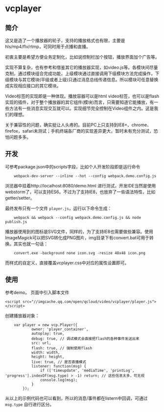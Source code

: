 # vcplayer

## 简介


这又是造了一个播放器的轮子，支持的播放格式也有限，主要是hls/mp4/flv/rtmp，可同时用于点播和直播。

初衷主要是希望方便业务定制化，比如说控制栏加个按钮，播放界面加个广告等。

实现不算复杂，也有参考和借鉴其它的播放器实现，如video.js等。各模块间尽量克制，通过模块组合完成功能，上级模块通过直接调用下级模块方法完成操作，下级模块与其它模块(平级或者上级)只通过消息总线传递信息。所以模块可任意替换成实现相应接口的其它模块。

Video标签的实现即是一种体现。播放容器可以是html video标签，也可以是flash实现的插件，对于整个播放器的其它组件(模块)而言，只需要知道它能播放，有一些方法有一些消息实现交互就可以。实现细节完全控制在Video组件之内。这是我们的理想。

关于兼容性的问题，确实挺让人头疼的。目前PC上只支持到IE8+、chrome、 firefox，safari未测试；手机终端各厂商的实现差异更大，暂时未有充分测试，恐怕问题多多。

## 开发

可参考package.json中的scripts字段，比如个人开发阶段即是运行命令

		webpack-dev-server --inline --hot --config webpack.demo.config.js

浏览器中挂着http://localhost:8080/demo.html 进行测试，开发IDE当然是使用webstorm了，可以支持ES6。不过为了支持IE8，也放弃了一些语法特性，比如 getter/setter。

最终发布只有一个文件 `player.js`，运行以下命令生成：

		webpack && webpack --config webpack.demo.config.js && node publish.js

播放器使用到的图标是SVG文件，同样的，为了支持IE8也需要做些兼容。使用ImageMagick可以把SVG转化成PNG图片，img目录下有convert.bat可用于转换。其实也就一句话：

		convert.exe -background none icon.svg -resize 48x48 icon.png

而样式的自定义，直接覆盖vcplayer.css中对应的属性设置即可。

## 使用

参考demo。
页面中引入脚本文件

    <script src="//imgcache.qq.com/open/qcloud/video/vcplayer/player.js"></script>

创建播放器对象：

		var player = new vcp.Player({
                owner: 'player_container',
                autoplay: true,
                debug: true, // 调试模式会直接把flash的各种事件发送出来
                src: url,
                flash: true, // 强制使用flash
                width: width,
                height: height,
                live: true, // 是否直播模式
                listener: function(msg) {
                    if (['timeupdate', 'mediaTime', 'printLog', 'progress'].indexOf(msg.type) > -1) return; // 这些信息太多，可无视
                    console.log(msg);
                }
            });

从以上的示例代码也可以看到，所以的消息/事件都在listern中回调，可通过 `msg.type` 自行进行区分。